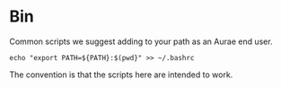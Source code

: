 # Bin 

Common scripts we suggest adding to your path as an Aurae end user. 

``` 
echo "export PATH=${PATH}:$(pwd}" >> ~/.bashrc
```

The convention is that the scripts here are intended to work.